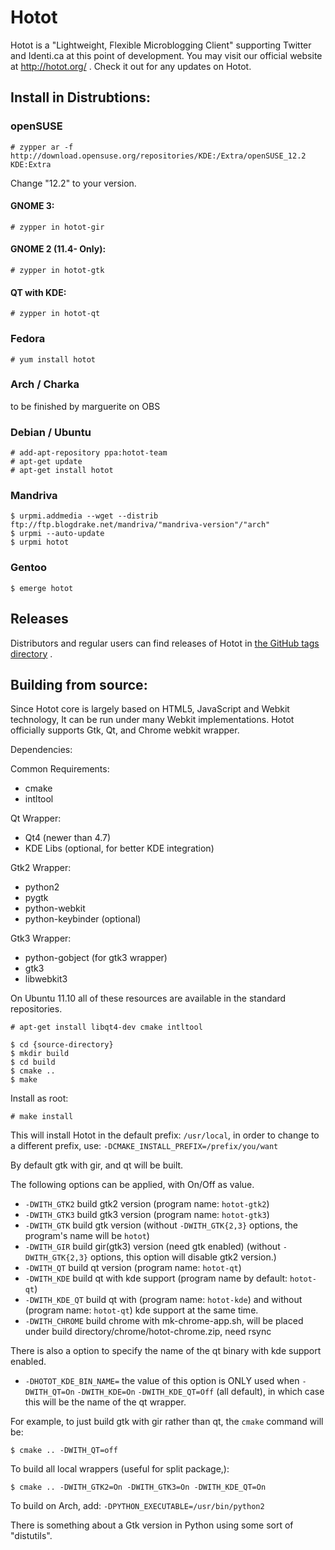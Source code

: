 # Hotot
Hotot is a "Lightweight, Flexible Microblogging Client" supporting
Twitter and Identi.ca at this point of development. You may visit our
official website at http://hotot.org/ . Check it out for any updates
on Hotot.

## Install in Distrubtions:

### openSUSE

    # zypper ar -f http://download.opensuse.org/repositories/KDE:/Extra/openSUSE_12.2 KDE:Extra

Change "12.2" to your version.

#### GNOME 3:

    # zypper in hotot-gir

#### GNOME 2 (11.4- Only):

    # zypper in hotot-gtk

#### QT with KDE:

    # zypper in hotot-qt

### Fedora

    # yum install hotot

### Arch / Charka
to be finished by marguerite on OBS

### Debian / Ubuntu

    # add-apt-repository ppa:hotot-team
    # apt-get update
    # apt-get install hotot

### Mandriva

    $ urpmi.addmedia --wget --distrib ftp://ftp.blogdrake.net/mandriva/"mandriva-version"/"arch"
    $ urpmi --auto-update
    $ urpmi hotot

### Gentoo

    $ emerge hotot

## Releases

Distributors and regular users can find releases of Hotot in
[the GitHub tags directory](https://github.com/lyricat/Hotot/tags) .

## Building from source:
Since Hotot core is largely based on HTML5, JavaScript and Webkit technology,
It can be run under many Webkit implementations. Hotot officially supports Gtk,
Qt, and Chrome webkit wrapper.

Dependencies:

Common Requirements:
* cmake
* intltool

Qt Wrapper:
* Qt4 (newer than 4.7)
* KDE Libs (optional, for better KDE integration)

Gtk2 Wrapper:
* python2
* pygtk
* python-webkit
* python-keybinder (optional)

Gtk3 Wrapper:
* python-gobject (for gtk3 wrapper)
* gtk3
* libwebkit3

On Ubuntu 11.10 all of these resources are available in the standard repositories.

    # apt-get install libqt4-dev cmake intltool

    $ cd {source-directory}
    $ mkdir build
    $ cd build
    $ cmake ..
    $ make

Install as root:

    # make install

This will install Hotot in the default prefix: `/usr/local`, in order to change
to a different prefix, use:
`-DCMAKE_INSTALL_PREFIX=/prefix/you/want`

By default gtk with gir, and qt will be built.

The following options can be applied, with On/Off as value.

* `-DWITH_GTK2` build gtk2 version (program name: `hotot-gtk2`)
* `-DWITH_GTK3` build gtk3 version (program name: `hotot-gtk3`)
* `-DWITH_GTK` build gtk version (without `-DWITH_GTK{2,3}` options, the program's name will be `hotot`)
* `-DWITH_GIR` build gir(gtk3) version (need gtk enabled) (without `-DWITH_GTK{2,3}` options, this option will disable gtk2 version.)
* `-DWITH_QT` build qt version (program name: `hotot-qt`)
* `-DWITH_KDE` build qt with kde support (program name by default: `hotot-qt`)
* `-DWITH_KDE_QT` build qt with (program name: `hotot-kde`) and without (program name: `hotot-qt`) kde support at the same time.
* `-DWITH_CHROME` build chrome with mk-chrome-app.sh, will be placed under build directory/chrome/hotot-chrome.zip, need rsync

There is also a option to specify the name of the qt binary with kde support enabled.

* `-DHOTOT_KDE_BIN_NAME=` the value of this option is ONLY used when `-DWITH_QT=On` `-DWITH_KDE=On` `-DWITH_KDE_QT=Off` (all default), in which case this will be the name of the qt wrapper.

For example, to just build gtk with gir rather than qt, the `cmake` command
will be:

    $ cmake .. -DWITH_QT=off

To build all local wrappers (useful for split package,):

    $ cmake .. -DWITH_GTK2=On -DWITH_GTK3=On -DWITH_KDE_QT=On

To build on Arch, add:
`-DPYTHON_EXECUTABLE=/usr/bin/python2`

There is something about a Gtk version in Python using some sort of
"distutils".
